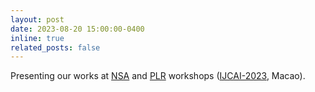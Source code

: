 ```yaml
---
layout: post
date: 2023-08-20 15:00:00-0400
inline: true
related_posts: false
---
```


Presenting our works at <a href='http://nsa-wksp.github.io'>NSA</a> and <a href='https://prl-theworkshop.github.io/prl2023-ijcai/'>PLR</a> workshops (<a href='http://ijcai-23.org'>IJCAI-2023</a>, Macao).
